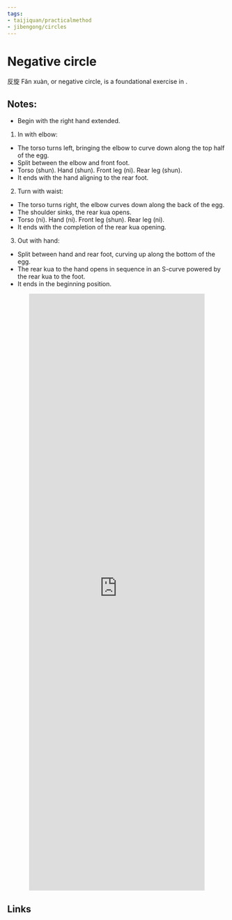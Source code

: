 ```yaml
---
tags:
- taijiquan/practicalmethod
- jibengong/circles
---
```


# Negative circle

反旋 Fǎn xuàn, or negative circle, is a foundational exercise in <practicalmethod>.

## Notes:

- Begin with the right hand extended.
1. In with elbow:
  - The torso turns left, bringing the elbow to curve down along the top half of the egg.
  - Split between the elbow and front foot.
  - Torso (shun). Hand (shun). Front leg (ni). Rear leg (shun).
  - It ends with the hand aligning to the rear foot.
2. Turn with waist:
  - The torso turns right, the elbow curves down along the back of the egg.
  - The shoulder sinks, the rear kua opens.
  - Torso (ni). Hand (ni). Front leg (shun). Rear leg (ni).
  - It ends with the completion of the rear kua opening.
3. Out with hand:
  - Split between hand and rear foot, curving up along the bottom of the egg.
  - The rear kua to the hand opens in sequence in an S-curve powered by the rear kua to the foot.
  - It ends in the beginning position.

<div style="text-align: center;"><iframe width="80%" height="35%" src="https://www.youtube.com/watch?v=Yu2SwuIRRHA" frameborder="0" allow="accelerometer; autoplay; encrypted-media; gyroscope; picture-in-picture" allowfullscreen></iframe></div>

## Links
